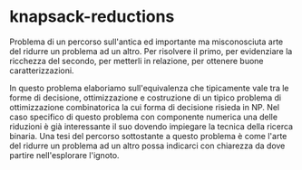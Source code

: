 # knapsack-reductions

Problema di un percorso sull'antica ed importante ma misconosciuta arte del ridurre un problema ad un altro. Per risolvere il primo, per evidenziare la ricchezza del secondo, per metterli in relazione, per ottenere buone caratterizzazioni.

In questo problema elaboriamo sull'equivalenza che tipicamente vale tra le forme di decisione, ottimizzazione e costruzione di un tipico problema di ottimizzazione combinatorica la cui forma di decisione risieda in NP. Nel caso specifico di questo problema con componente numerica una delle riduzioni è già interessante il suo dovendo impiegare la tecnica della ricerca binaria.
Una tesi del percorso sottostante a questo problema è come l'arte del ridurre un problema ad un altro possa indicarci con chiarezza da dove partire nell'esplorare l'ignoto.